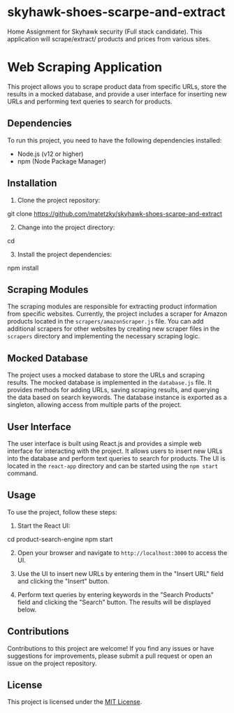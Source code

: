 # skyhawk-shoes-scarpe-and-extract
Home Assignment for Skyhawk security (Full stack candidate). This application will scrape/extract/ products and prices from various sites.

# Web Scraping Application

This project allows you to scrape product data from specific URLs, store the results in a mocked database, and provide a user interface for inserting new URLs and performing text queries to search for products.

## Dependencies

To run this project, you need to have the following dependencies installed:

- Node.js (v12 or higher)
- npm (Node Package Manager)

## Installation

1. Clone the project repository: 

git clone https://github.com/matetzky/skyhawk-shoes-scarpe-and-extract

2. Change into the project directory:

cd <project-directory>


3. Install the project dependencies:

npm install


## Scraping Modules

The scraping modules are responsible for extracting product information from specific websites. Currently, the project includes a scraper for Amazon products located in the `scrapers/amazonScraper.js` file. You can add additional scrapers for other websites by creating new scraper files in the `scrapers` directory and implementing the necessary scraping logic.

## Mocked Database

The project uses a mocked database to store the URLs and scraping results. The mocked database is implemented in the `database.js` file. It provides methods for adding URLs, saving scraping results, and querying the data based on search keywords. The database instance is exported as a singleton, allowing access from multiple parts of the project.

## User Interface

The user interface is built using React.js and provides a simple web interface for interacting with the project. It allows users to insert new URLs into the database and perform text queries to search for products. The UI is located in the `react-app` directory and can be started using the `npm start` command.

## Usage

To use the project, follow these steps:

1. Start the React UI:

cd product-search-engine
npm start


2. Open your browser and navigate to `http://localhost:3000` to access the UI.

3. Use the UI to insert new URLs by entering them in the "Insert URL" field and clicking the "Insert" button.

4. Perform text queries by entering keywords in the "Search Products" field and clicking the "Search" button. The results will be displayed below.

## Contributions

Contributions to this project are welcome! If you find any issues or have suggestions for improvements, please submit a pull request or open an issue on the project repository.

## License

This project is licensed under the [MIT License](LICENSE).
